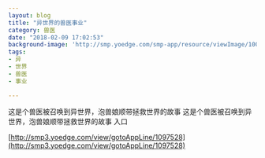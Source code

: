 ```yaml
---
layout: blog
title: "异世界的兽医事业"
category: 兽医
date: "2018-02-09 17:02:53"
background-image: 'http://smp.yoedge.com/smp-app/resource/viewImage/1001572appline.png'
tags:
- 异
- 世界
- 兽医
- 事业

---
```

这是个兽医被召唤到异世界，泡兽娘顺带拯救世界的故事
这是个兽医被召唤到异世界，泡兽娘顺带拯救世界的故事
入口

[http://smp3.yoedge.com/view/gotoAppLine/1097528](http://smp3.yoedge.com/view/gotoAppLine/1097528)

        
